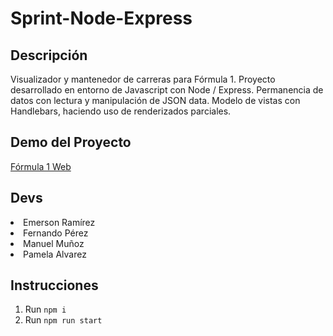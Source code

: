 # Sprint-Node-Express
## Descripción
Visualizador y mantenedor de carreras para Fórmula 1. Proyecto desarrollado en entorno de Javascript con Node / Express. Permanencia de datos con lectura y manipulación de JSON data. Modelo de vistas con Handlebars, haciendo uso de renderizados parciales.

## Demo del Proyecto
[Fórmula 1 Web](https://sprint-m6-production.up.railway.app)

## Devs
<li>Emerson Ramírez</li>
<li>Fernando Pérez</li>
<li>Manuel Muñoz</li>
<li>Pamela Alvarez</li>

## Instrucciones
1. Run ``` npm i ``` 
4. Run ``` npm run start ```

